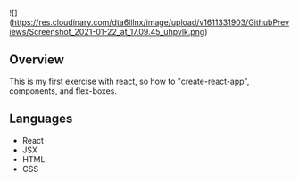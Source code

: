 ![] (https://res.cloudinary.com/dta6lllnx/image/upload/v1611331903/GithubPreviews/Screenshot_2021-01-22_at_17.09.45_uhpvlk.png)

## Overview

This is my first exercise with react, so how to "create-react-app", components, and flex-boxes.

## Languages
- React
- JSX 
- HTML
- CSS
